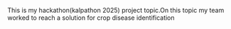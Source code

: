 This is my hackathon(kalpathon 2025) project topic.On this topic my team worked to reach a solution for crop disease identification

